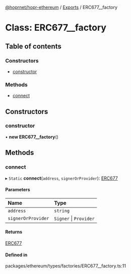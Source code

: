 [@hoprnet/hopr-ethereum](../README.md) / [Exports](../modules.md) / ERC677__factory

# Class: ERC677\_\_factory

## Table of contents

### Constructors

- [constructor](erc677__factory.md#constructor)

### Methods

- [connect](erc677__factory.md#connect)

## Constructors

### constructor

• **new ERC677__factory**()

## Methods

### connect

▸ `Static` **connect**(`address`, `signerOrProvider`): [ERC677](erc677.md)

#### Parameters

| Name | Type |
| :------ | :------ |
| `address` | `string` |
| `signerOrProvider` | `Signer` \| `Provider` |

#### Returns

[ERC677](erc677.md)

#### Defined in

packages/ethereum/types/factories/ERC677__factory.ts:11
